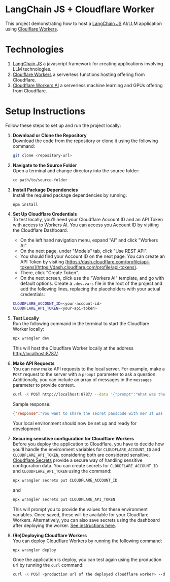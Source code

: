# LangChain JS + Cloudflare Worker
This project demonstrating how to host a [LangChain JS](https://js.langchain.com/v0.2/docs/introduction/) AI/LLM application using [Cloulflare Workers](https://workers.cloudflare.com/).

# Technologies

1. [LangChain JS](https://js.langchain.com/v0.2/docs/introduction/) a javascript framework for creating applications involving LLM technologies.
2. [Cloulflare Workers](https://workers.cloudflare.com/) a serverless functions hosting offering from Cloudflare.
3. [Cloudflare Workers AI](https://developers.cloudflare.com/workers-ai/) a serverless machine learning and GPUs offering from Cloudflare.

# Setup Instructions

Follow these steps to set up and run the project locally:

1. **Download or Clone the Repository**  
   Download the code from the repository or clone it using the following command:
     ```bash
     git clone <repository-url>
     ```

2. **Navigate to the Source Folder**  
   Open a terminal and change directory into the source folder:
     ```bash
     cd path/to/source-folder
     ```

3. **Install Package Dependencies**  
   Install the required package dependencies by running:
     ```bash
     npm install
     ```

4. **Set Up Cloudflare Credentials**  
   To test locally, you'll need your Cloudflare Account ID and an API Token with access to Workers AI.
   You can access you Account ID by visiting the Cloudflare Dashboard.
     - On the left hand navigation menu, expand "AI" and click "Workers AI".
     - On the next page, under "Models" tab, click "Use REST API".
     - You should find your Account ID on the next page.
   You can create an API Token by visiting [https://dash.cloudflare.com/profile/api-tokens](https://dash.cloudflare.com/profile/api-tokens).
     - There, click "Create Token".
     - On the next screen, click use the "Workers AI" template, and go with default options.
   Create a `.dev.vars` file in the root of the project and add the following lines, replacing the placeholders with your actual credentials:
     ```bash
     CLOUDFLARE_ACCOUNT_ID=<your-account-id>
     CLOUDFLARE_API_TOKEN=<your-api-token>
     ```

5. **Test Locally**  
   Run the following command in the terminal to start the Cloudflare Worker locally:
     ```bash
     npx wrangler dev
     ```
   This will host the Cloudflare Worker locally at the address [http://localhost:8787/](http://localhost:8787/).

6. **Make API Requests**  
   You can now make API requests to the local server. For example, make a `POST` request to the server with a `prompt` parameter to ask a question.
   Additionally, you can include an array of messages in the `messages` parameter to provide context.
     ```bash
     curl -X POST http://localhost:8787/ --data '{"prompt":"What was the secret passcode?","messages":["Here is the secret passcode: LangChain rocks!"]}'
     ```
     Sample response:
     ```json
     {"response":"You want to share the secret passcode with me? It was \"LangChain rocks!\" Ah, love the enthusiasm! That's a great reminder that even technology can have a fun and playful side. How's your day going so far?"}
     ```

   Your local environment should now be set up and ready for development.

7. **Securing sensitive configuration for Cloudflare Workers**  
   Before you deploy the application to Cloudflare, you have to decide how you'll handle the environment variables for `CLOUDFLARE_ACCOUNT_ID` and `CLOUDFLARE_API_TOKEN`, considering both are considered sensitive.
   [Cloudflare Secrets](https://developers.cloudflare.com/workers/configuration/secrets/) provide a secure way of handling sensitive configuration data.
   You can create secrets for `CLOUDFLARE_ACCOUNT_ID` and `CLOUDFLARE_API_TOKEN` using the command:
   ```bash
   npx wrangler secrets put CLOUDFLARE_ACCOUNT_ID
   ```
   and
   ```bash
   npx wrangler secrets put CLOUDFLARE_API_TOKEN
   ```
   This will prompt you to provide the values for these environment variables. Once saved, these will be available for your Cloudflare Workers.
   Alternatively, you can also save secrets using the dashboard after deploying the worker. [See instructions here](https://developers.cloudflare.com/workers/configuration/secrets/#via-the-dashboard).

8. **(Re)Deploying Cloudflare Workers**  
   You can deploy Cloudflare Workers by running the following command:
   ```bash
   npx wrangler deploy
   ```
   Once the application is deploy, you can test again using the production url by running the `curl` command:
   ```bash
   curl -X POST <production url of the deployed cloudflare worker> --data '{"prompt":"What was the secret passcode?","messages":["Here is the secret passcode: LangChain rocks!"]}'
   ```
